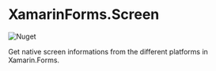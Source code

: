 # XamarinForms.Screen
![Nuget](https://img.shields.io/nuget/v/XamarinForms.Screen?color=green)

Get native screen informations from the different platforms in Xamarin.Forms. 
